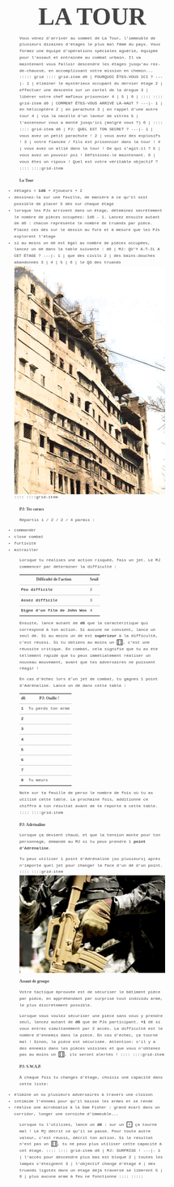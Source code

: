 <!--
- ajouter lien vers plans encoupe d'immeubles
- ajouter mention auteur + license + ressources
- proposer sur http://troplongpaslu.fr/proposer-un-jeu-de-role-court/ 
-->
# LA TOUR
Vous venez d'arriver au sommet de La Tour, l'immeuble de plusieurs dizaines d'étages le plus mal fâmé du pays.
Vous formez une équipe d'opérations spéciales aguérie, équipée pour l'assaut et entrainée au combat urbain.
Il va maintenant vous falloir descendre les étages jusqu'au rez-de-chaussé, en accomplissant votre mission en chemin...
::::: grid
:::: grid-item
d6 | POURQUOI ÊTES-VOUS ICI ?
---|-
1  | éliminer le mystérieux occupant du dernier étage
2  | effectuer une descente sur un cartel de la drogue
3  | libérer votre chef mafieux prisonnier
4  | 
5  | 
6  | 
::::
:::: grid-item
d6 | COMMENT ÊTES-VOUS ARRIVÉ LÀ-HAUT ?
---|-
1  | en hélicoptère
2  | en parachute
3  | en rappel d'une autre tour
4  | via la nacelle d'un laveur de vitres
5  | l'ascenseur vous a monté jusqu'ici (malgré vous ?)
6  | 
::::
:::: grid-item
d6 | PJ: QUEL EST TON SECRET ?
---|-
1  | vous avez un petit parachute !
2  | vous avez des explosifs !
3  | votre fiancée / fils est prisonnier dans la tour !
4  | vous avez un allié dans la tour ! De qui s'agit-il ?
5  | vous avez un pouvoir psi ! Définissez-le maintenant.
6  | vous êtes un ripoux ! Quel est votre véritable objectif ?
::::
::::grid-item
## La Tour
- #étages = **1d6** + #joueurs + 2
- dessinez-la sur une feuille,
de manière à ce qu'il soit possible de placer 5 dés sur chaque étage
- lorsque les PJs arrivent dans un étage, déteminez secrètement le nombre de pièces occupées:
1d6 - 1. Lancez ensuite autant de d6 : chacun représente le nombre de truands par pièce.
Placez ces dés sur le dessin au fure et à mesure que les PJs explorent l'étage
- si au moins un dé est égal au nombre de pièces occupées, lancez un dé dans la table suivante :
d6 | MJ: QU'Y A-T-IL A CET ÉTAGE ?
---|-
1  | que des civils
2  | des bains-douches abandonnés
3  | 
4  | 
5  | 
6  | le QG des truands
![La Tour](Fire_Ravaged_Part_-_Nandram_Market_-_Brabourne_Road_-_Kolkata.png)
::::
::::grid-item
## PJ: Tes caracs
Répartis 1 / 2 / 2 / 4 parmis :
- commander
- close combat
- furtivité
- mitrailler

Lorsque tu réalises une action risquée, fais un jet.
Le MJ commencer par déterminer la difficulté :

Difficulté de l'action      | Seuil
----------------------------|-
Peu difficile               | 2
Assez difficile             | 3
Digne d'un film de John Woo | 4

Ensuite, lance autant de **d6** que la caractéritique qui correspond à ton action.
Si aucune ne convient, lance un seul dé.
Si au moins un dé est **supérieur** à la difficulté, c'est réussi.
Si tu obtiens au moins un <span class="dice">⚅</span>, c'est une réussite critique.
En combat, cela signifie que tu as été tellement rapide que tu peux immétiatement réaliser un nouveau mouvement,
avant que tes adversaires ne puissent réagir !

En cas d'échec lors d'un jet de combat, tu gagnes 1 point d'Adrénaline.
Lance un dé dans cette table :

d6 | PJ: Ouille !
---|-
1  | Tu perds ton arme
2  | 
3  | 
4  | 
5  | 
6  | 
7  | 
8  | Tu meurs

Note sur ta feuille de perso le nombre de fois où tu as utilisé cette table.
La prochaine fois, additionne ce chiffre à ton résultat avant de te reporte à cette table.
::::
::::grid-item
## PJ: Adrénaline
Lorsque ça devient chaud, et que la tension monte pour ton personnage,
demande au MJ si tu peux prendre 1 **point d'Adrénaline**.

Tu peux utiliser 1 point d'Adrénaline (ou plusieurs) après n'importe quel jet pour changer la face d'un dé d'un point.
::::
::::grid-item
![Fusil d'assaut](150311-Z-NI803-314.png)
## Assaut de groupe
Votre tactique éprouvée est de sécuriser le bâtiment pièce par pièce,
en appréhendant par surprise tout individu armé, le plus discrètement possible.

Lorsque vous voulez sécuriser une pièce sans vous y prendre seul,
lancez autant de **d6** que de PJs participant. **+1** dé si vous entrez simultanément par 2 accès.
La difficulté est le nombre d'ennemis dans la pièce.
En cas d'échec, ça tourne mal ! Sinon, la pièce est sécurisée.
Attention: s'il y a des ennemis dans les pièces voisines et que vous n'obtenez pas au moins un <span class="dice">⚅</span>,
ils seront alertés !
::::
::::grid-item
## PJ: S.W.A.P.
À chaque fois tu changes d'étage,
choisis une capacité dans cette liste:
- élimine un ou plusieurs adversaires à travers une cloison
- intimide l'ennemi pour qu'il baisse les armes et se rende
- réalise une acroboatie à la Sam Fisher : grand écart dans un corridor,
longer une corniche d'immeuble...

Lorsque tu l'utilises, lance un **d6** : sur un <span class="dice">⚀</span> ça tourne mal !
Le Mj décrit ce qu'il se passe.
Pour toute autre valeur, c'est réussi, décrit ton action.
Si le résultat n'est pas un <span class="dice">⚅</span>, tu ne peux plus utiliser cette capacité à cet étage.
::::
:::: grid-item
d6 | MJ: SURPRISE !
---|-
1  | l'accès pour descendre plus bas est bloqué
2  | toutes les lampes s'éteignent 
3  | l'objectif change d'étage
4  | des truands ligotés dans un étage déjà traversé se libèrent
5  | 
6  | plus aucune arme à feu ne fonctionne
::::
:::::


<style>
@font-face {
  font-family: PhageRough;
  src: url('fonts/Phage Rough.otf') format('truetype');
}
@font-face {
  font-family: GabrieleL;
  src: url('fonts/gabriele-l.ttf') format('truetype');
}

body {
    font-family: "Courier New", Courier, monospace;
    font-size: .5rem;
    line-height: 1.6;
    color: #444;
    /* Making font rendering prettier: */
    text-rendering: optimizeLegibility !important;
}
h1 {
    font-family: PhageRough;
    font-size: 3rem;
    line-height: 1.2;
    text-align: center;
    display: block;
    margin: 0 auto;
}
body > section { max-width: 40rem; margin: 2rem auto; }
img { max-width: 100%; max-height: 30rem; display: block; margin: 0 auto; }
table { border-spacing: 0; border-collapse: collapse; table-layout: fixed; }
h2, thead { font-family: GabrieleL; font-size: 1em; }
td, th { padding: .2rem; }
td { border-top: 1px solid #ccc; }
tr > td:first-child, tr > th:first-child { font-weight: bold; }
ul { margin-left: -1.5rem; }

.grid { max-width: 80rem; margin: 0 auto; }
.grid-item { width: 30%; padding: .2rem; box-shadow: 1px 1px 2px #555; }
.no-bullets ul { list-style-type: none; margin-left: -2.5rem; }
.dice { font-size: 1.3rem; line-height: .6; vertical-align: bottom; }
</style>
<script src="imagesloaded.pkgd.min.js"></script>
<script src="packery.pkgd.min.js"></script>
<script>
var pckry = new Packery('.grid', {
  percentPosition: true,
  gutter: 10
});
imagesLoaded('img', () => pckry.layout());
</script>
